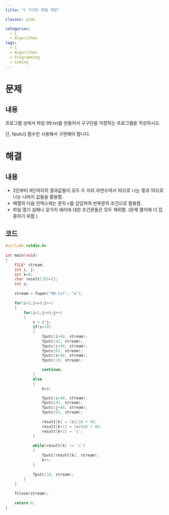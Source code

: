 ```yaml
---
title: "C 구구단 파일 저장"

classes: wide

categories:
  - C
  - Algorithms
tags:
  - C
  - Algorithms
  - Programming
  - Coding
---
```


# 문제

## 내용

프로그램 상에서 파일 99.txt를 만들어서 구구단을 저장하는 프로그램을 작성하시오.

단, fputc() 함수만 사용해서 구현해야 합니다.

# 해결

## 내용

* 2단부터 9단까지의 결과값들이 모두 두 자리 자연수여서 10으로 나눈 몫과 10으로 나눈 나머지 값들을 활용함.
* 배열의 다음 인덱스에는 문자 c를 삽입하여 반복문의 조건으로 활용함.
* 파일 열기 실패나 갖가지 에러에 대한 조건문들은 모두 제외함. (문제 풀이에 더 집중하기 위함.)

## 코드

```c
#include <stdio.h>
 
int main(void)
{
    FILE* stream;
    int i, j;
    int k=0;
    char result[10]={};
    int s;
    
    stream = fopen("99.txt", "w");
    
    for(i=2;i<=9;i++)
    {
        for(j=1;j<=9;j++)
        {
            s = i*j;
            if(s<10)
            {
                fputc(i+48, stream);
                fputc(42, stream);
                fputc(j+48, stream);
                fputc(61, stream);
                fputc(s+48, stream);
                fputc(10, stream);

                continue;
            }
            else
            {
                k=0;

                fputc(i+48, stream);
                fputc(42, stream);
                fputc(j+48, stream);
                fputc(61, stream);
                
                result[k] = (s)/10 + 48;
                result[k+1] = (s)%10 + 48;
                result[k+2] = 'c';
            }
            
            while(result[k] != 'c')
            {
                fputc(result[k], stream);
                k++;
            }
                
            fputc(10, stream);
        }
    }
    
    fclose(stream);
    
    return 0;
}
```